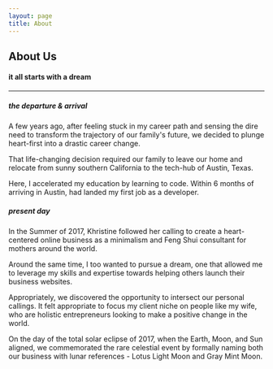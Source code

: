 ```yaml
---
layout: page
title: About
---
```

<div class="text_center">
	<h2 class="text_charcoal">About Us</h2>
	<h4 class="page_subtitle">it all starts with a dream</h4>
	<hr class="divider">
</div>

<h5 class="page_section_title text_center">the departure & arrival</h5>

<p>A few years ago, after feeling stuck in my career path and sensing the dire need to transform the trajectory of our family's future, we decided to plunge heart-first into a drastic career change.</p>

<p>That life-changing decision required our family to leave our home and relocate from sunny southern California to the tech-hub of Austin, Texas.</p>

<p>Here, I accelerated my education by learning to code. Within 6 months of arriving in Austin, had landed my first job as a developer.</p>

<h5 class="page_section_title text_center">present day</h5>

<p>In the Summer of 2017, Khristine followed her calling to create a heart-centered online business as a minimalism and Feng Shui consultant for mothers around the world.</p>

<p>Around the same time, I too wanted to pursue a dream, one that allowed me to leverage my skills and expertise towards helping others launch their business websites.</p>

<p>Appropriately, we discovered the opportunity to intersect our personal callings. It felt appropriate to focus my client niche on people like my wife, who are holistic entrepreneurs looking to make a positive change in the world.</p>

<p>On the day of the total solar eclipse of 2017, when the Earth, Moon, and Sun aligned, we commemorated the rare celestial event by formally naming both our business with lunar references - Lotus Light Moon and Gray Mint Moon.</p>


